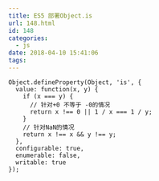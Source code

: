 ```yaml
---
title: ES5 部署Object.is
url: 148.html
id: 148
categories:
  - js
date: 2018-04-10 15:41:06
tags:
---
```


    Object.defineProperty(Object, 'is', {
      value: function(x, y) {
        if (x === y) {
          // 针对+0 不等于 -0的情况
          return x !== 0 || 1 / x === 1 / y;
        }
        // 针对NaN的情况
        return x !== x && y !== y;
      },
      configurable: true,
      enumerable: false,
      writable: true
    });